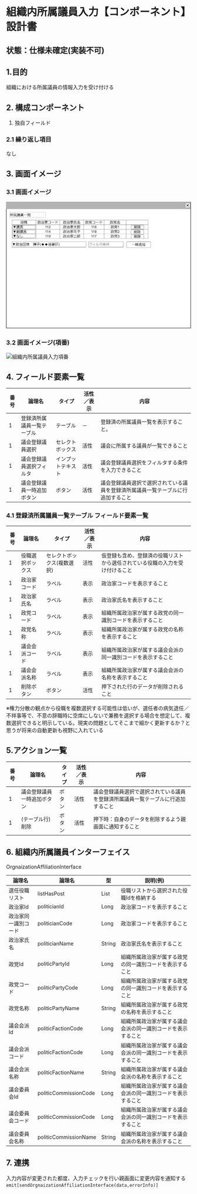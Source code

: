 ﻿# 組織内所属議員入力【コンポーネント】設計書

## 状態：仕様未確定(実装不可)

## 1.目的

組織における所属議員の情報入力を受け付ける

## 2. 構成コンポーネント

1. 独自フィールド

### 2.1 繰り返し項目

なし

## 3. 画面イメージ

### 3.1 画面イメージ

![組織内所属議員入力](image/組織内所属議員入力.drawio.png)

### 3.2 画面イメージ(項番)

![組織内所属議員入力項番](image/組織内所属議員入力項番.drawio.png)

## 4. フィールド要素一覧

| 番号 |           論理名           |       タイプ       | 活性／表示 |                                       内容                                       |
| ---- | -------------------------- | ------------------ | ---------- | -------------------------------------------------------------------------------- |
| 1    | 登録済所属議員一覧テーブル | テーブル           | －         | 登録済の所属議員一覧を表示すること。                                             |
| 1    | 議会登録議員選択           | セレクトボックス   | 活性       | 議会に所属する議員が一覧できること                                               |
| 1    | 議会登録議員選択フィルタ   | インプットテキスト | 活性       | 議会登録議員選択をフィルタする条件を入力できること                               |
| 1    | 議会登録議員一時追加ボタン | ボタン             | 活性       | 議会登録議員選択で選択されている議員を登録済所属議員一覧テーブルに行追加すること |

### 4.1 登録済所属議員一覧テーブル フィールド要素一覧

| 番号 |      論理名      |           タイプ           | 活性／表示 |                                     内容                                     |
| ---- | ---------------- | -------------------------- | ---------- | ---------------------------------------------------------------------------- |
| 1    | 役職選択ボックス | セレクトボックス(複数選択) | 活性       | 仮登録も含め、登録済の役職リストから選任されている役職の入力を受け付けること |
| 1    | 政治家コード     | ラベル                     | 表示       | 政治家コードを表示すること                                                   |
| 1    | 政治家氏名       | ラベル                     | 表示       | 政治家氏名を表示すること                                                     |
| 1    | 政党コード       | ラベル                     | 表示       | 組織所属政治家が属する政党の同一識別コードを表示すること                     |
| 1    | 政党名称         | ラベル                     | 表示       | 組織所属政治家が属する政党の名称を表示すること                               |
| 1    | 議会会派コード   | ラベル                     | 表示       | 組織所属政治家が属する議会会派の同一識別コードを表示すること                 |
| 1    | 議会会派名称     | ラベル                     | 表示       | 組織所属政治家が属する議会会派の名称を表示すること                           |
| 1    | 削除ボタン       | ボタン                     | 活性       | 押下された行のデータが削除されること                                         |

※権力分散の観点から役職を複数選択する可能性は低いが、選任者の病気退任／不祥事等で、不意の辞職時に空席にしないで兼務を選択する場合を想定して、複数選択できると明示している。現実の問題としてそこまで細かく更新するか？と思うが将来の自動更新も視野に入れている

## 5.アクション一覧

| 番号 |           論理名           | タイプ | 活性／表示 |                                       内容                                       |
| ---- | -------------------------- | ------ | ---------- | -------------------------------------------------------------------------------- |
| 1    | 議会登録議員一時追加ボタン | ボタン | 活性       | 議会登録議員選択で選択されている議員を登録済所属議員一覧テーブルに行追加すること |
| 1    | (テーブル行)削除           | ボタン | 活性       | 押下時：自身のデータを削除するよう親画面に通知すること                           |

## 6. 組織内所属議員インターフェイス

OrgnaizationAffiliationInterface

|      論理名      |        論理名         |     型     |                           説明(例)                           |
| ---------------- | --------------------- | ---------- | ------------------------------------------------------------ |
| 選任役職リスト   | listHasPost           | List<Long> | 役職リストから選択された役職Idを格納する                     |
| 政治家Id         | politicianId          | Long       | 政治家コードを表示すること                                   |
| 政治家同一識別コード     | politicianCode        | Long       | 政治家コードを表示すること                                   |
| 政治家氏名       | politicianName        | String     | 政治家氏名を表示すること                                     |
| 政党Id           | politicPartyId        | Long       | 組織所属政治家が属する政党の同一識別コードを表示すること     |
| 政党コード       | politicPartyCode      | Long       | 組織所属政治家が属する政党の同一識別コードを表示すること     |
| 政党名称         | politicPartyName      | String     | 組織所属政治家が属する政党の名称を表示すること               |
| 議会会派Id       | politicFactionCode    | Long       | 組織所属政治家が属する議会会派の同一識別コードを表示すること |
| 議会会派コード   | politicFactionCode    | Long       | 組織所属政治家が属する議会会派の同一識別コードを表示すること |
| 議会会派名称     | politicFactionName    | String     | 組織所属政治家が属する議会会派の名称を表示すること           |
| 議会委員会Id     | politicCommissionCode | Long       | 組織所属政治家が属する議会会派の同一識別コードを表示すること |
| 議会委員会コード | politicCommissionCode | Long       | 組織所属政治家が属する議会会派の同一識別コードを表示すること |
| 議会委員会名称   | politicCommissionName | String     | 組織所属政治家が属する議会会派の名称を表示すること           |

## 7. 連携

入力内容が変更された都度、入力チェックを行い親画面に変更内容を通知する`emit[sendOrgnaizationAffiliationInterface(data,errorInfo)]`
